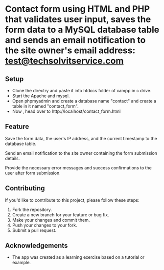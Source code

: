 # Contact form using HTML and PHP that validates user input, saves the form data to a MySQL database table and sends an email notification to the site owner's email address: test@techsolvitservice.com


## Setup

- Clone the directry and paste it into htdocs folder of xampp in c drive.
- Start the Apache and mysql.
- Open phpmyadmin and create a database name "contact" and create a table in it named "contact_form".
- Now , head over to http://localhost/contact_form.html


## Feature

Save the form data, the user's IP address, and the current timestamp to the database table.

Send an email notification to the site owner containing the form submission details.

Provide the necessary error messages and success confirmations to the user after form submission.


## Contributing

If you'd like to contribute to this project, please follow these steps:

1. Fork the repository.
2. Create a new branch for your feature or bug fix.
3. Make your changes and commit them.
4. Push your changes to your fork.
5. Submit a pull request.


## Acknowledgements

- The app was created as a learning exercise based on a tutorial or example.
